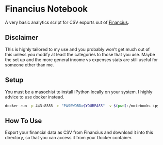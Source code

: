 # Financius Notebook

A very basic analytics script for CSV exports out of
[Financius](https://play.google.com/store/apps/details?id=com.code44.finance).

## Disclaimer

This is highly tailored to my use and you probably won't get much out of this
unless you modify at least the categories to those that you use. Maybe the set
up and the more general income vs expenses stats are still useful for someone
other than me.

## Setup

You must be a masochist to install iPython locally on your system. I highly
advice to use docker instead.

```bash
docker run -p 443:8888 -e "PASSWORD=$YOURPASS" -v $(pwd):/notebooks ipython/scipyserver
```

## How To Use

Export your financial data as CSV from Financius and download it into this
directory, so that you can access it from your Docker container.
